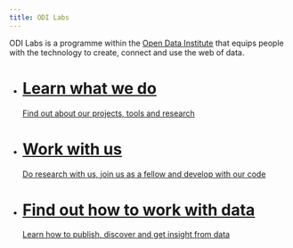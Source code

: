 ```yaml
---
title: ODI Labs
---
```


ODI Labs is a programme within the [Open Data Institute](http://theodi.org) that equips people with the technology to create, connect and use the web of data.

<ul class="grid effect-2">
  <li class="home-module shown">
    <div class="module module-light module-colour-12">
      <a href="/vision">
        <h1 class="module-heading">Learn what we do</h1>
        <p class="module-subheading">
          Find out about our projects, tools and research
        </p>
      </a>
    </div>
  </li>
  <li class="home-module shown">
    <div class="module module-light module-colour-3">
      <a href="/collaborate">
        <h1 class="module-heading">Work with us</h1>
        <p class="module-subheading">
          Do research with us, join us as a fellow and develop with our code
        </p>
      </a>
    </div>
  </li>
  <li class="home-module shown">
    <div class="module module-light module-colour-7">
      <a href="/guides">
        <h1 class="module-heading">Find out how to work with data</h1>
        <p class="module-subheading">
          Learn how to publish, discover and get insight from data
        </p>
      </a>
    </div>
  </li>
</ul>
